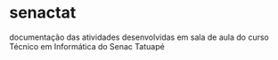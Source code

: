 # senactat
documentação das atividades desenvolvidas em sala de aula do curso Técnico em Informática do Senac Tatuapé
